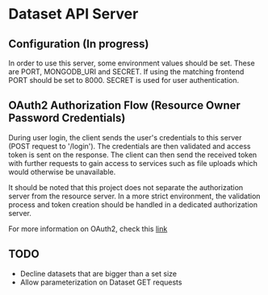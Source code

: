 # Dataset API Server

## Configuration (In progress)

 In order to use this server, some environment values should be set. These are PORT, MONGODB_URI and SECRET. If using the matching frontend PORT should be set to 8000. SECRET is used for user authentication.

## OAuth2 Authorization Flow (Resource Owner Password Credentials)

 During user login, the client sends the user's credentials to this server (POST request to '/login'). The credentials are then validated and access token is sent on the response. The client can then send the received token with further requests to gain access to services such as file uploads which would otherwise be unavailable.

 It should be noted that this project does not separate the authorization server from the resource server. In a more strict environment, the validation process and token creation should be handled in a dedicated authorization server.

 For more information on OAuth2, check this [link](https://oauth.net/2/)

## TODO 

* Decline datasets that are bigger than a set size
* Allow parameterization on Dataset GET requests
